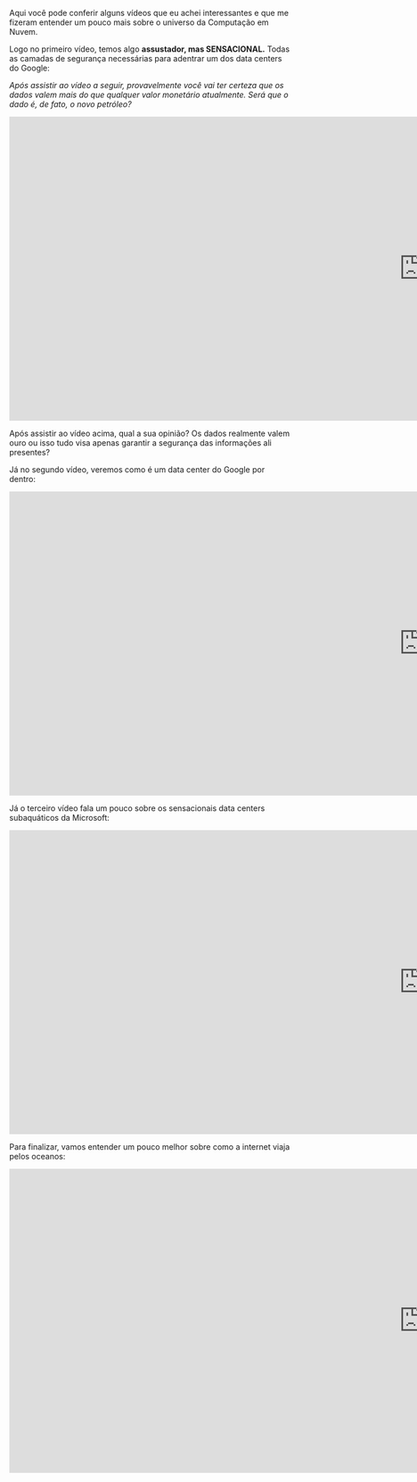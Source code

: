 Aqui você pode conferir alguns vídeos que eu achei interessantes e que me fizeram entender um pouco mais sobre o universo da Computação em Nuvem.


Logo no primeiro vídeo, temos algo **assustador, mas SENSACIONAL.** Todas as camadas de segurança necessárias para adentrar um dos data centers do Google:

_Após assistir ao vídeo a seguir, provavelmente você vai ter certeza que os dados valem mais do que qualquer valor monetário atualmente. Será que o dado é, de fato, o novo petróleo?_

<iframe width="1480" height="546" src="https://www.youtube.com/embed/kd33UVZhnAA" title="Google Data Center Security: 6 Layers Deep" frameborder="0" allow="accelerometer; autoplay; clipboard-write; encrypted-media; gyroscope; picture-in-picture; web-share" allowfullscreen></iframe>

Após assistir ao vídeo acima, qual a sua opinião? Os dados realmente valem ouro ou isso tudo visa apenas garantir a segurança das informações ali presentes?

Já no segundo vídeo, veremos como é um data center do Google por dentro:

<!-- - Abra o youtube :arrow_right: clique com botão direito no vídeo :arrow_right: copia código de incorporação: -->

<iframe width="1480" height="546" src="https://www.youtube.com/embed/XZmGGAbHqa0" title="Inside a Google data center" frameborder="0" allow="accelerometer; autoplay; clipboard-write; encrypted-media; gyroscope; picture-in-picture; web-share" allowfullscreen></iframe>

<!-- !!! tip
Eu ajusto o tamanho do vídeo `width`/`height` para não ficar gigante na página
 -->


Já o terceiro vídeo fala um pouco sobre os sensacionais data centers subaquáticos da Microsoft:

<!-- - Abra o youtube :arrow_right: clique com botão direito no vídeo :arrow_right: copia código de incorporação: -->

<iframe width="1480" height="546" src="https://www.youtube.com/embed/Peyjmea2zlE" title="Por Que a Microsoft Tem Data Centers Subaquáticos?" frameborder="0" allow="accelerometer; autoplay; clipboard-write; encrypted-media; gyroscope; picture-in-picture; web-share" allowfullscreen></iframe>

<!-- !!! tip
Eu ajusto o tamanho do vídeo `width`/`height` para não ficar gigante na página
 -->

Para finalizar, vamos entender um pouco melhor sobre como a internet viaja pelos oceanos:

<!-- - Abra o youtube :arrow_right: clique com botão direito no vídeo :arrow_right: copia código de incorporação: -->

<iframe width="1480" height="546" src="https://www.youtube.com/embed/J3izjdCOmBM" title="Como a Internet Viaja Pelos Oceanos" frameborder="0" allow="accelerometer; autoplay; clipboard-write; encrypted-media; gyroscope; picture-in-picture; web-share" allowfullscreen></iframe>

<!-- !!! tip
Eu ajusto o tamanho do vídeo `width`/`height` para não ficar gigante na página
 -->





















<!-- 
# Browser support

Material for MkDocs goes at great lengths to support the largest possible range
of browsers while retaining the simplest possibilities for customization via
modern CSS features like [custom properties] and [mask images].

  [custom properties]: https://caniuse.com/css-variables
  [mask images]: https://caniuse.com/mdn-css_properties_mask-image

## Supported browsers

The following table lists all browsers for which Material for MkDocs offers full
support, so it can be assumed that all features work without degradation. If you
find that something doesn't look right in a browser which is in the supported
version range, please [open an issue]:

<figure markdown>

| Browser                              | Version | Release date |         |        |      Usage |
| ------------------------------------ | ------: | -----------: | ------: | -----: | ---------: |
|                                      |         |              | desktop | mobile |    overall |
| :fontawesome-brands-chrome: Chrome   |     49+ |      03/2016 | 25.65%  | 38.33% |     63.98% |
| :fontawesome-brands-safari: Safari   |     10+ |      09/2016 |  4.63%  | 14.96% |     19.59% |
| :fontawesome-brands-edge: Edge       |     79+ |      01/2020 |  3.95%  |    n/a |      3.95% |
| :fontawesome-brands-firefox: Firefox |     53+ |      04/2017 |  3.40%  |   .30% |      3.70% |
| :fontawesome-brands-opera: Opera     |     36+ |      03/2016 |  1.44%  |   .01% |      1.45% |
|                                      |         |              |         |        | __92.67%__ |

  <figcaption markdown>

Browser support matrix sourced from [caniuse.com].[^1]

  </figcaption>
</figure>

  [^1]:
    The data was collected from [caniuse.com] in January 2022, and is primarily
    based on browser support for [custom properties], [mask images] and the
    [:is pseudo selector] which are not entirely polyfillable. Browsers with a
    cumulated market share of less than 1% were not considered, but might still
    be fully or partially supported.

Note that the usage data is based on global browser market share, so it could
in fact be entirely different for your target demographic. It's a good idea to
check the distribution of browser types and versions among your users.

  [open an issue]: https://github.com/squidfunk/mkdocs-material/issues/new/choose
  [caniuse.com]: https://caniuse.com/
  [:is pseudo selector]: https://caniuse.com/css-matches-pseudo

## Other browsers

Albeit your site might not look as perfect as when viewed with a modern browser,
the following older browser versions might work with some additional effort:

- :fontawesome-brands-firefox: __Firefox 31-52__ – icons will render as little
  boxes due to missing support for [mask images]. While this cannot be
  polyfilled, it might be mitigated by hiding the icons altogether.
- :fontawesome-brands-edge: __Edge 16-18__ – the spacing of some elements might
  be a little off due to missing support for the [:is pseudo selector], which
  can be mitigated with some additional effort.
- :fontawesome-brands-internet-explorer: __Internet Explorer__ - no support,
  mainly due to missing support for [custom properties]. The last version of
  Material for MkDocs to support Internet Explorer is
  [:octicons-tag-24: 4.6.3][IE support].

  [IE support]: https://github.com/squidfunk/mkdocs-material/releases/tag/4.6.3 -->
